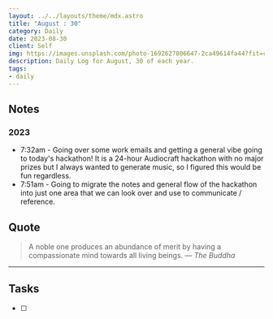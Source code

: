 ```yaml
---
layout: ../../layouts/theme/mdx.astro
title: "August : 30"
category: Daily
date: 2023-08-30
client: Self
img: https://images.unsplash.com/photo-1692627806647-2ca49614fa44?fit=crop&q=85&w=1400&h=700
description: Daily Log for August, 30 of each year.
tags:
- daily
---
```


## Notes
### 2023
- 7:32am - Going over some work emails and getting a general vibe going to today's hackathon! It is a 24-hour Audiocraft hackathon with no major prizes but I always wanted to generate music, so I figured this would be fun regardless.
- 7:51am - Going to migrate the notes and general flow of the hackathon into just one area that we can look over and use to communicate / reference.

## Quote

> A noble one produces an abundance of merit by having a compassionate mind towards all living beings.
> — <cite>The Buddha</cite>

---

## Tasks

- [ ]